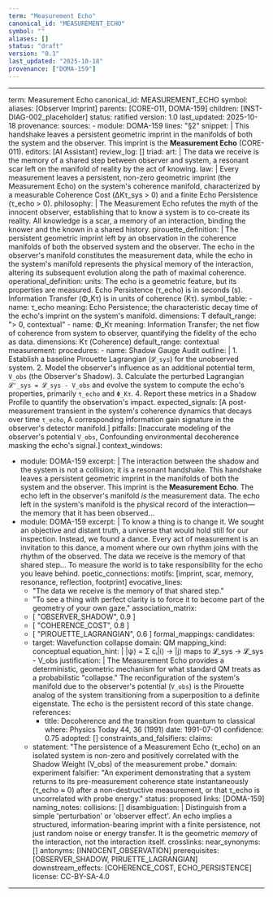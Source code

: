 ```yaml
---
term: "Measurement Echo"
canonical_id: "MEASUREMENT_ECHO"
symbol: ""
aliases: []
status: "draft"
version: "0.1"
last_updated: "2025-10-18"
provenance: ["DOMA-159"]
---
```


---
term: Measurement Echo
canonical_id: MEASUREMENT_ECHO
symbol:
aliases: [Observer Imprint]
parents: [CORE-011, DOMA-159]
children: [INST-DIAG-002_placeholder]
status: ratified
version: 1.0
last_updated: 2025-10-18
provenance:
  sources:
    - module: DOMA-159
      lines: "§2"
      snippet: |
        This handshake leaves a persistent geometric imprint in the manifolds of both the system and the observer. This imprint is the **Measurement Echo** (CORE-011).
  editors: [AI Assistant]
  review_log: []
triad:
  art: |
    The data we receive is the memory of a shared step between observer and system, a resonant scar left on the manifold of reality by the act of knowing.
  law: |
    Every measurement leaves a persistent, non-zero geometric imprint (the Measurement Echo) on the system's coherence manifold, characterized by a measurable Coherence Cost (ΔKτ_sys > 0) and a finite Echo Persistence (τ_echo > 0).
  philosophy: |
    The Measurement Echo refutes the myth of the innocent observer, establishing that to know a system is to co-create its reality. All knowledge is a scar, a memory of an interaction, binding the knower and the known in a shared history.
pirouette_definition: |
  The persistent geometric imprint left by an observation in the coherence manifolds of both the observed system and the observer. The echo in the observer's manifold constitutes the measurement data, while the echo in the system's manifold represents the physical memory of the interaction, altering its subsequent evolution along the path of maximal coherence.
operational_definition:
  units: The echo is a geometric feature, but its properties are measured. Echo Persistence (τ_echo) is in seconds (s). Information Transfer (Φ_Kτ) is in units of coherence (Kτ).
  symbol_table:
    - name: τ_echo
      meaning: Echo Persistence; the characteristic decay time of the echo's imprint on the system's manifold.
      dimensions: T
      default_range: "> 0, contextual"
    - name: Φ_Kτ
      meaning: Information Transfer; the net flow of coherence from system to observer, quantifying the fidelity of the echo as data.
      dimensions: Kτ (Coherence)
      default_range: contextual
  measurement:
    procedures:
      - name: Shadow Gauge Audit
        outline: |
          1.  Establish a baseline Pirouette Lagrangian (`𝓛_sys`) for the unobserved system.
          2.  Model the observer's influence as an additional potential term, `V_obs` (the Observer's Shadow).
          3.  Calculate the perturbed Lagrangian `𝓛'_sys = 𝓛_sys - V_obs` and evolve the system to compute the echo's properties, primarily `τ_echo` and `Φ_Kτ`.
          4.  Report these metrics in a Shadow Profile to quantify the observation's impact.
        expected_signals: [A post-measurement transient in the system's coherence dynamics that decays over time `τ_echo`, A corresponding information gain signature in the observer's detector manifold.]
        pitfalls: [Inaccurate modeling of the observer's potential `V_obs`, Confounding environmental decoherence masking the echo's signal.]
context_windows:
  - module: DOMA-159
    excerpt: |
      The interaction between the shadow and the system is not a collision; it is a resonant handshake. This handshake leaves a persistent geometric imprint in the manifolds of both the system and the observer. This imprint is the **Measurement Echo**. The echo left in the observer's manifold *is* the measurement data. The echo left in the system's manifold is the physical record of the interaction—the memory that it has been observed...
  - module: DOMA-159
    excerpt: |
      To know a thing is to change it. We sought an objective and distant truth, a universe that would hold still for our inspection. Instead, we found a dance. Every act of measurement is an invitation to this dance, a moment where our own rhythm joins with the rhythm of the observed. The data we receive is the memory of that shared step... To measure the world is to take responsibility for the echo you leave behind.
poetic_connections:
  motifs: [imprint, scar, memory, resonance, reflection, footprint]
  evocative_lines:
    - "The data we receive is the memory of that shared step."
    - "To see a thing with perfect clarity is to force it to become part of the geometry of your own gaze."
  association_matrix:
    - [ "OBSERVER_SHADOW", 0.9 ]
    - [ "COHERENCE_COST", 0.8 ]
    - [ "PIROUETTE_LAGRANGIAN", 0.6 ]
formal_mappings:
  candidates:
    - target: Wavefunction collapse
      domain: QM
      mapping_kind: conceptual
      equation_hint: |
        |ψ⟩ = Σ cᵢ|i⟩ → |j⟩  maps to  𝓛_sys → 𝓛_sys - V_obs
      justification: |
        The Measurement Echo provides a deterministic, geometric mechanism for what standard QM treats as a probabilistic "collapse." The reconfiguration of the system's manifold due to the observer's potential (`V_obs`) is the Pirouette analog of the system transitioning from a superposition to a definite eigenstate. The echo is the persistent record of this state change.
      references:
        - title: Decoherence and the transition from quantum to classical
          where: Physics Today 44, 36 (1991)
          date: 1991-07-01
      confidence: 0.75
  adopted: []
constraints_and_falsifiers:
  claims:
    - statement: "The persistence of a Measurement Echo (τ_echo) on an isolated system is non-zero and positively correlated with the Shadow Weight (V_obs) of the measurement probe."
      domain: experiment
      falsifier: "An experiment demonstrating that a system returns to its pre-measurement coherence state instantaneously (τ_echo ≈ 0) after a non-destructive measurement, or that τ_echo is uncorrelated with probe energy."
      status: proposed
      links: [DOMA-159]
naming_notes:
  collisions: []
  disambiguation: |
    Distinguish from a simple 'perturbation' or 'observer effect'. An echo implies a structured, information-bearing imprint with a finite persistence, not just random noise or energy transfer. It is the geometric *memory* of the interaction, not the interaction itself.
crosslinks:
  near_synonyms: []
  antonyms: [INNOCENT_OBSERVATION]
  prerequisites: [OBSERVER_SHADOW, PIRUETTE_LAGRANGIAN]
  downstream_effects: [COHERENCE_COST, ECHO_PERSISTENCE]
license: CC-BY-SA-4.0
---